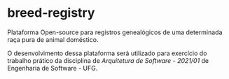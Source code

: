 # breed-registry
Plataforma Open-source para registros genealógicos de uma determinada raça pura de animal doméstico.

O desenvolvimento dessa plataforma será utilizado para exercício do trabalho prático da disciplina de _Arquitetura de Software - 2021/01_ de Engenharia de Software - UFG.
